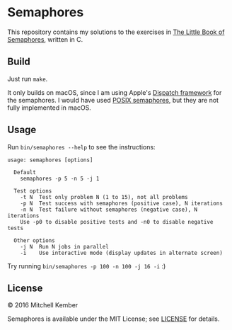 # Semaphores

This repository contains my solutions to the exercises in [The Little Book of Semaphores][lbos], written in C.

[lbos]: http://greenteapress.com/wp/semaphores/

## Build

Just run `make`.

It only builds on macOS, since I am using Apple's [Dispatch framework][dispatch] for the semaphores. I would have used [POSIX semaphores][posix], but they are not fully implemented in macOS.

[dispatch]: https://developer.apple.com/reference/dispatch/dispatchsemaphore
[posix]: https://linux.die.net/man/7/sem_overview

## Usage

Run `bin/semaphores --help` to see the instructions:

```
usage: semaphores [options]

  Default
    semaphores -p 5 -n 5 -j 1

  Test options
    -t N  Test only problem N (1 to 15), not all problems
    -p N  Test success with semaphores (positive case), N iterations
    -n N  Test failure without semaphores (negative case), N iterations
    Use -p0 to disable positive tests and -n0 to disable negative tests

  Other options
    -j N  Run N jobs in parallel
    -i    Use interactive mode (display updates in alternate screen)
```

Try running `bin/semaphores -p 100 -n 100 -j 16 -i` :)

## License

© 2016 Mitchell Kember

Semaphores is available under the MIT License; see [LICENSE](LICENSE.md) for details.

